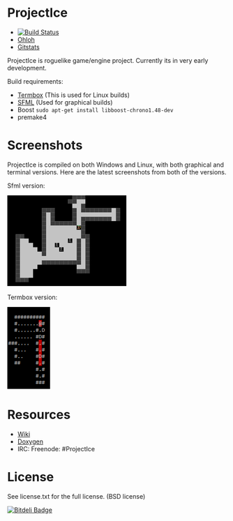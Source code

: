 ProjectIce
==========

* [![Build Status](https://travis-ci.org/LauriM/ProjectIce.png)](https://travis-ci.org/LauriM/ProjectIce)
* [Ohloh](https://www.ohloh.net/p/ProjectIce)
* [Gitstats](http://37.139.28.111/local/gitstat/projectice/index.html)

ProjectIce is roguelike game/engine project. Currently its in very early development.

Build requirements:

* [Termbox](https://github.com/nsf/termbox) (This is used for Linux builds)
* [SFML](http://www.sfml-dev.org/) (Used for graphical builds)
* Boost `sudo apt-get install libboost-chrono1.48-dev`
* premake4

Screenshots
===========

ProjectIce is compiled on both Windows and Linux, with both graphical and terminal versions. Here are the latest screenshots from both of the versions.

Sfml version:


![Sfml](doc/latestScreenshotSfml.png)

Termbox version:


![Termbox](doc/latestScreenshotTerm.png)

Resources
=========

* [Wiki](https://github.com/LauriM/ProjectIce/wiki)
* [Doxygen](http://protoman.net/PROJECTICE/index.html)
* IRC: Freenode: #ProjectIce

License
=======

See license.txt for the full license. (BSD license)


[![Bitdeli Badge](https://d2weczhvl823v0.cloudfront.net/LauriM/projectice/trend.png)](https://bitdeli.com/free "Bitdeli Badge")

